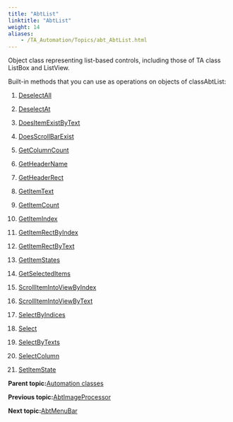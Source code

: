 ```yaml
--- 
title: "AbtList"
linktitle: "AbtList"
weight: 14
aliases: 
    - /TA_Automation/Topics/abt_AbtList.html
---
```


Object class representing list-based controls, including those of TA class ListBox and ListView.

Built-in methods that you can use as operations on objects of classAbtList:

1.  [DeselectAll](/TA_Automation/Topics/abt_DeselectAll_3.html)  

2.  [DeselectAt](/TA_Automation/Topics/abt_DeselectAt_3.html)  

3.  [DoesItemExistByText](/TA_Automation/Topics/abt_DoesItemExist_3.html)  

4.  [DoesScrollBarExist](/TA_Automation/Topics/abt_DoesScrollBarExist_3.html)  

5.  [GetColumnCount](/TA_Automation/Topics/abt_GetColumnCount_3.html)  

6.  [GetHeaderName](/TA_Automation/Topics/abt_GetHeaderName_3.html)  

7.  [GetHeaderRect](/TA_Automation/Topics/abt_GetHeaderRect_3.html)  

8.  [GetItemText](/TA_Automation/Topics/abt_GetItemText_3.html)  

9.  [GetItemCount](/TA_Automation/Topics/abt_GetItemCount_3.html)  

10. [GetItemIndex](/TA_Automation/Topics/abt_GetItemIndex_3.html)  

11. [GetItemRectByIndex](/TA_Automation/Topics/abt_GetItemRect_3.html)  

12. [GetItemRectByText](/TA_Automation/Topics/abt_GetItemRect_4.html)  

13. [GetItemStates](/TA_Automation/Topics/abt_GetItemStates_4.html)  

14. [GetSelectedItems](/TA_Automation/Topics/abt_GetSelectedItems_3.html)  

15. [ScrollItemIntoViewByIndex](/TA_Automation/Topics/abt_ScrollItemIntoView_3.html)  

16. [ScrollItemIntoViewByText](/TA_Automation/Topics/abt_ScrollItemIntoView_4.html)  

17. [SelectByIndices](/TA_Automation/Topics/abt_Select_3.html)  

18. [Select](/TA_Automation/Topics/abt_Select_4.html)  

19. [SelectByTexts](/TA_Automation/Topics/abt_Select_5.html)  

20. [SelectColumn](/TA_Automation/Topics/abt_SelectColumn_3.html)  

21. [SetItemState](/TA_Automation/Topics/abt_SetItemState_3.html)  


**Parent topic:**[Automation classes](/TA_Automation/Topics/abt_methods_abt.html)

**Previous topic:**[AbtImageProcessor](/TA_Automation/Topics/abt_ImageProcessor.html)

**Next topic:**[AbtMenuBar](/TA_Automation/Topics/abt_AbtMenuBar.html)

